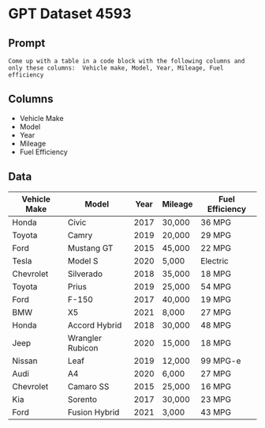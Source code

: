 # GPT Dataset 4593
## Prompt
```
Come up with a table in a code block with the following columns and only these columns:  Vehicle make, Model, Year, Mileage, Fuel efficiency
```
## Columns
- Vehicle Make
- Model
- Year
- Mileage
- Fuel Efficiency

## Data
| Vehicle Make | Model            | Year | Mileage | Fuel Efficiency |
|--------------|------------------|------|---------|-----------------|
| Honda        | Civic            | 2017 | 30,000  | 36 MPG          |
| Toyota       | Camry            | 2019 | 20,000  | 29 MPG          |
| Ford         | Mustang GT       | 2015 | 45,000  | 22 MPG          |
| Tesla        | Model S          | 2020 | 5,000   | Electric        |
| Chevrolet    | Silverado        | 2018 | 35,000  | 18 MPG          |
| Toyota       | Prius            | 2019 | 25,000  | 54 MPG          |
| Ford         | F-150            | 2017 | 40,000  | 19 MPG          |
| BMW          | X5               | 2021 | 8,000   | 27 MPG          |
| Honda        | Accord Hybrid    | 2018 | 30,000  | 48 MPG          |
| Jeep         | Wrangler Rubicon | 2020 | 15,000  | 18 MPG          |
| Nissan       | Leaf             | 2019 | 12,000  | 99 MPG-e        |
| Audi         | A4               | 2020 | 6,000   | 27 MPG          |
| Chevrolet    | Camaro SS        | 2015 | 25,000  | 16 MPG          |
| Kia          | Sorento          | 2017 | 30,000  | 23 MPG          |
| Ford         | Fusion Hybrid    | 2021 | 3,000   | 43 MPG          |
